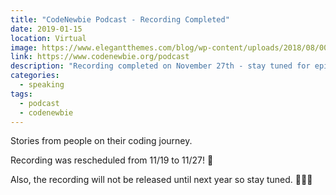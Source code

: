 ```yaml
---
title: "CodeNewbie Podcast - Recording Completed"
date: 2019-01-15
location: Virtual
image: https://www.elegantthemes.com/blog/wp-content/uploads/2018/08/007-Feelancer-Podcasts.png
link: https://www.codenewbie.org/podcast
description: "Recording completed on November 27th - stay tuned for episode release."
categories:
  - speaking
tags:
  - podcast
  - codenewbie
---
```


Stories from people on their coding journey.

Recording was rescheduled from 11/19 to 11/27! 🤫️

Also, the recording will not be released until next year so stay tuned. 🙇🏽‍♀️
